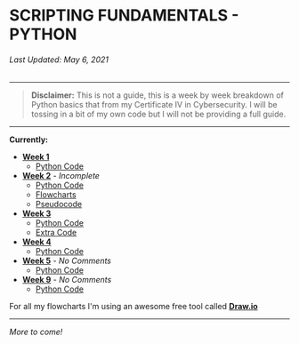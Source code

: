 # SCRIPTING FUNDAMENTALS - PYTHON
###### Last Updated: *May 6, 2021*
---
> **Disclaimer:** This is not a guide, this is a week by week breakdown of Python basics that from my Certificate IV in Cybersecurity. I will be tossing in a bit of my own code but I will not be providing a full guide.
---
**Currently:**
- **[Week 1](Week-1/)**
  - [Python Code](Week-1/code/)
- **[Week 2](Week-2/)** - *Incomplete*
  - [Python Code](Week-2/code/)
  - [Flowcharts](Week-2/flowcharts/)
  - [Pseudocode](Week-2/pseudocode)
- **[Week 3](Week-3/)**
  - [Python Code](Week-3/code/)
  - [Extra Code](Week-3/extra/)
- **[Week 4](Week-4/)**
  - [Python Code](Week-4/code/)
- **[Week 5](Week-5/)** - *No Comments*
  - [Python Code](Week-5/code/)
- **[Week 9](Week-9/)** - *No Comments*
  - [Python Code](Week-9/code/)

For all my flowcharts I'm using an awesome free tool called **[Draw.io](https://draw.io/)**

---

*More to come!*
